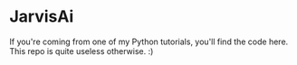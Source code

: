 # JarvisAi
If you're coming from one of my Python tutorials, you'll find the code here. This repo is quite useless otherwise. :)
